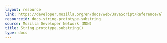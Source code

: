 ```yaml
---
layout: resource
link: https://developer.mozilla.org/en/docs/web/JavaScript/Reference/Global_Objects/String/substring
resourceid: docs-string-prototype-substring
source: Mozilla Developer Network (MDN)
title: String.prototype.substring()
type: docs
---
```


